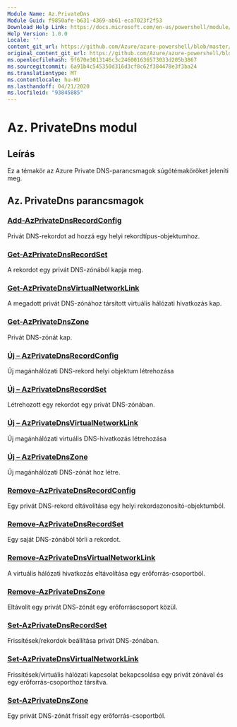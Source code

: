 ```yaml
---
Module Name: Az.PrivateDns
Module Guid: f9850afe-b631-4369-ab61-eca7023f2f53
Download Help Link: https://docs.microsoft.com/en-us/powershell/module/az.privatedns
Help Version: 1.0.0
Locale: ''
content_git_url: https://github.com/Azure/azure-powershell/blob/master/src/PrivateDns/PrivateDns/help/Az.PrivateDNS.md
original_content_git_url: https://github.com/Azure/azure-powershell/blob/master/src/PrivateDns/PrivateDns/help/Az.PrivateDNS.md
ms.openlocfilehash: 9f670e3013146c3c246001636573033d205b3867
ms.sourcegitcommit: 6a91b4c545350d316d3cf8c62f384478e3f3ba24
ms.translationtype: MT
ms.contentlocale: hu-HU
ms.lasthandoff: 04/21/2020
ms.locfileid: "93845885"
---
```

# Az. PrivateDns modul
## Leírás
Ez a témakör az Azure Private DNS-parancsmagok súgótémaköröket jeleníti meg.

## Az. PrivateDns parancsmagok
### [Add-AzPrivateDnsRecordConfig](Add-AzPrivateDnsRecordConfig.md)
Privát DNS-rekordot ad hozzá egy helyi rekordtípus-objektumhoz.

### [Get-AzPrivateDnsRecordSet](Get-AzPrivateDnsRecordSet.md)
A rekordot egy privát DNS-zónából kapja meg.

### [Get-AzPrivateDnsVirtualNetworkLink](Get-AzPrivateDnsVirtualNetworkLink.md)
A megadott privát DNS-zónához társított virtuális hálózati hivatkozás kap.

### [Get-AzPrivateDnsZone](Get-AzPrivateDnsZone.md)
Privát DNS-zónát kap.

### [Új – AzPrivateDnsRecordConfig](New-AzPrivateDnsRecordConfig.md)
Új magánhálózati DNS-rekord helyi objektum létrehozása

### [Új – AzPrivateDnsRecordSet](New-AzPrivateDnsRecordSet.md)
Létrehozott egy rekordot egy privát DNS-zónában.

### [Új – AzPrivateDnsVirtualNetworkLink](New-AzPrivateDnsVirtualNetworkLink.md)
Új magánhálózati virtuális DNS-hivatkozás létrehozása

### [Új – AzPrivateDnsZone](New-AzPrivateDnsZone.md)
Új magánhálózati DNS-zónát hoz létre.

### [Remove-AzPrivateDnsRecordConfig](Remove-AzPrivateDnsRecordConfig.md)
Egy privát DNS-rekord eltávolítása egy helyi rekordazonosító-objektumból.

### [Remove-AzPrivateDnsRecordSet](Remove-AzPrivateDnsRecordSet.md)
Egy saját DNS-zónából törli a rekordot.

### [Remove-AzPrivateDnsVirtualNetworkLink](Remove-AzPrivateDnsVirtualNetworkLink.md)
A virtuális hálózati hivatkozás eltávolítása egy erőforrás-csoportból.

### [Remove-AzPrivateDnsZone](Remove-AzPrivateDnsZone.md)
Eltávolít egy privát DNS-zónát egy erőforráscsoport közül.

### [Set-AzPrivateDnsRecordSet](Set-AzPrivateDnsRecordSet.md)
Frissítések/rekordok beállítása privát DNS-zónában.

### [Set-AzPrivateDnsVirtualNetworkLink](Set-AzPrivateDnsVirtualNetworkLink.md)
Frissítések/virtuális hálózati kapcsolat bekapcsolása egy privát zónával és egy erőforrás-csoporthoz társítva.

### [Set-AzPrivateDnsZone](Set-AzPrivateDnsZone.md)
Egy privát DNS-zónát frissít egy erőforrás-csoportból.

